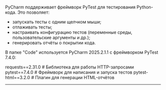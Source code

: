 PyCharm поддерживает фреймворк PyTest для тестирования Python-кода. Это позволяет: 
- запускать тесты с одним щелчком мыши;
- отлаживать тесты;
- настраивать конфигурацию тестов (переменные среды, пользовательские аргументы и др.);
- генерировать отчёты о покрытии кода.

В папке "Code" используется PyCharm 2025.2.1.1 с фреймворком PyTest 7.4.0:

requests==2.31.0     # Библиотека для работы HTTP-запросами
pytest==7.4.0        # Фреймворк для написания и запуска тестов
pytest-html==3.2.0   # Плагин для генерации HTML-отчётов
__________________________________________________________________________________________________

